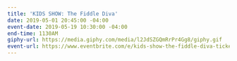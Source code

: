 ```yaml
---
title: 'KIDS SHOW: The Fiddle Diva'
date: 2019-05-01 20:45:00 -04:00
event-date: 2019-05-19 10:30:00 -04:00
end-time: 1130AM
giphy-url: https://media.giphy.com/media/l2JdSZGQmRrPr4Gg8/giphy.gif
event-url: https://www.eventbrite.com/e/kids-show-the-fiddle-diva-tickets-61203382966
---
```


